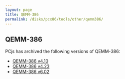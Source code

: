 ```yaml
---
layout: page
title: QEMM-386
permalink: /disks/pcx86/tools/other/qemm386/
---
```


QEMM-386
--------

PCjs has archived the following versions of QEMM-386:

* [QEMM-386 v4.10](4.10/)
* [QEMM-386 v4.23](4.23/)
* [QEMM-386 v6.02](6.02/)
